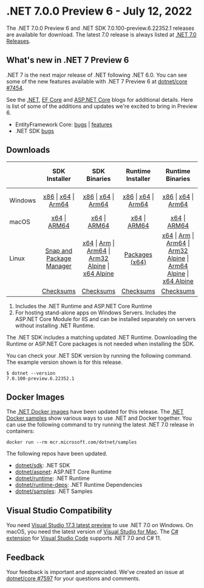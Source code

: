 # .NET 7.0.0 Preview 6  - July 12, 2022

The .NET 7.0.0 Preview 6 and .NET SDK 7.0.100-preview.6.22352.1 releases are available for download. The latest 7.0 release is always listed at [.NET 7.0 Releases](../README.md).

## What's new in .NET 7 Preview 6

.NET 7 is the next major release of .NET following .NET 6.0. You can see some of the new features available with .NET 7 Preview 6 at [dotnet/core #7454](https://github.com/dotnet/core/issues/7454).

See the [.NET][dotnet-blog], [EF Core][ef-blog] and [ASP.NET Core][aspnet-blog] blogs for additional details.
Here is list of some of the additions and updates we're excited to bring in Preview 6.

* EntityFramework Core: [bugs][ef_bugs] | [features][ef_features]
* .NET SDK [bugs][sdk_bugs]

## Downloads

|           | SDK Installer                        | SDK Binaries                 | Runtime Installer                                        | Runtime Binaries                                 | ASP.NET Core Runtime           |Windows Desktop Runtime          |
| --------- | :------------------------------------------:     | :----------------------:                 | :---------------------------:                            | :-------------------------:                      | :-----------------:            | :-----------------:            |
| Windows   | [x86][dotnet-sdk-win-x86.exe] \| [x64][dotnet-sdk-win-x64.exe] \| [Arm64][dotnet-sdk-win-arm64.exe] | [x86][dotnet-sdk-win-x86.zip] \| [x64][dotnet-sdk-win-x64.zip] \|  [Arm64][dotnet-sdk-win-arm64.zip] | [x86][dotnet-runtime-win-x86.exe] \| [x64][dotnet-runtime-win-x64.exe] \| [Arm64][dotnet-runtime-win-arm64.exe] | [x86][dotnet-runtime-win-x86.zip] \| [x64][dotnet-runtime-win-x64.zip] \| [Arm64][dotnet-runtime-win-arm64.zip] | [x86][aspnetcore-runtime-win-x86.exe] \| [x64][aspnetcore-runtime-win-x64.exe] \|; [Hosting Bundle][dotnet-hosting-win.exe] | [x86][windowsdesktop-runtime-win-x86.exe] \| [x64][windowsdesktop-runtime-win-x64.exe] \| [Arm64][windowsdesktop-runtime-win-arm64.exe] |
| macOS     | [x64][dotnet-sdk-osx-x64.pkg] \| [ARM64][dotnet-sdk-osx-arm64.pkg] | [x64][dotnet-sdk-osx-x64.tar.gz] \| [ARM64][dotnet-sdk-osx-arm64.tar.gz]  | [x64][dotnet-runtime-osx-x64.pkg] \| [ARM64][dotnet-runtime-osx-arm64.pkg] | [x64][dotnet-runtime-osx-x64.tar.gz] \| [ARM64][dotnet-runtime-osx-arm64.tar.gz]| [x64][aspnetcore-runtime-osx-x64.tar.gz] \| [ARM64][aspnetcore-runtime-osx-arm64.tar.gz] | - |
| Linux     |  [Snap and Package Manager](../install-linux.md)  | [x64][dotnet-sdk-linux-x64.tar.gz] \| [Arm][dotnet-sdk-linux-arm.tar.gz]  \| [Arm64][dotnet-sdk-linux-arm64.tar.gz] \| [Arm32 Alpine][dotnet-sdk-linux-musl-arm.tar.gz]  \| [x64 Alpine][dotnet-sdk-linux-musl-x64.tar.gz] | [Packages (x64)][linux-packages] | [x64][dotnet-runtime-linux-x64.tar.gz] \| [Arm][dotnet-runtime-linux-arm.tar.gz] \| [Arm64][dotnet-runtime-linux-arm64.tar.gz] \| [Arm32 Alpine][dotnet-runtime-linux-musl-arm.tar.gz] \| [Arm64 Alpine][dotnet-runtime-linux-musl-arm64.tar.gz] \| [x64 Alpine][dotnet-runtime-linux-musl-x64.tar.gz]  | [x64][aspnetcore-runtime-linux-x64.tar.gz]  \| [Arm][aspnetcore-runtime-linux-arm.tar.gz] \| [Arm64][aspnetcore-runtime-linux-arm64.tar.gz] \| [x64 Alpine][aspnetcore-runtime-linux-musl-x64.tar.gz] | - |
|  | [Checksums][checksums-sdk]                             | [Checksums][checksums-sdk]                                      | [Checksums][checksums-runtime]                             | [Checksums][checksums-runtime]  | [Checksums][checksums-runtime]  | [Checksums][checksums-runtime] |

1. Includes the .NET Runtime and ASP.NET Core Runtime
2. For hosting stand-alone apps on Windows Servers. Includes the ASP.NET Core Module for IIS and can be installed separately on servers without installing .NET Runtime.

The .NET SDK includes a matching updated .NET Runtime. Downloading the Runtime or ASP.NET Core packages is not needed when installing the SDK.

You can check your .NET SDK version by running the following command. The example version shown is for this release.

```console
$ dotnet --version
7.0.100-preview.6.22352.1
```

## Docker Images

The [.NET Docker images](https://hub.docker.com/_/microsoft-dotnet) have been updated for this release. The [.NET Docker samples](https://github.com/dotnet/dotnet-docker/blob/main/samples/README.md) show various ways to use .NET and Docker together. You can use the following command to try running the latest .NET 7.0 release in containers:

```console
docker run --rm mcr.microsoft.com/dotnet/samples
```

The following repos have been updated.

* [dotnet/sdk](https://github.com/dotnet/dotnet-docker/blob/main/README.sdk.md): .NET SDK
* [dotnet/aspnet](https://github.com/dotnet/dotnet-docker/blob/main/README.aspnet.md): ASP.NET Core Runtime
* [dotnet/runtime](https://github.com/dotnet/dotnet-docker/blob/main/README.runtime.md): .NET Runtime
* [dotnet/runtime-deps](https://github.com/dotnet/dotnet-docker/blob/main/README.runtime.md): .NET Runtime Dependencies
* [dotnet/samples](https://github.com/dotnet/dotnet-docker/blob/main/README.samples.md): .NET Samples

## Visual Studio Compatibility

You need [Visual Studio 17.3 latest preview](https://visualstudio.microsoft.com) to use .NET 7.0 on Windows. On macOS, you need the latest version of [Visual Studio for Mac](https://visualstudio.microsoft.com/vs/mac/). The [C# extension](https://code.visualstudio.com/docs/languages/dotnet) for [Visual Studio Code](https://code.visualstudio.com/) supports .NET 7.0 and C# 11.

## Feedback

Your feedback is important and appreciated. We've created an issue at [dotnet/core #7597](https://github.com/dotnet/core/issues/7597) for your questions and comments.

[checksums-runtime]: https://builds.dotnet.microsoft.com/dotnet/checksums/7.0.0-preview.6-sha.txt
[checksums-sdk]: https://builds.dotnet.microsoft.com/dotnet/checksums/7.0.0-preview.6-sha.txt

[dotnet-blog]:  https://devblogs.microsoft.com/dotnet/announcing-dotnet-7-preview-6/
[aspnet-blog]: https://devblogs.microsoft.com/dotnet/asp-net-core-updates-in-dotnet-7-preview-6
[ef-blog]: https://devblogs.microsoft.com/dotnet/announcing-ef7-preview6
[ef_bugs]: https://github.com/dotnet/efcore/issues?q=is%3Aissue+milestone%3A7.0.0-preview6+is%3Aclosed+label%3Atype-bug
[ef_features]: https://github.com/dotnet/efcore/issues?q=is%3Aissue+milestone%3A7.0.0-preview6+is%3Aclosed+label%3Atype-enhancement

[sdk_bugs]: https://github.com/dotnet/sdk/issues?q=is%3Aissue+is%3Aclosed+milestone%3A7.0.1xx

[linux-packages]: ../install-linux.md

[//]: # ( Runtime 7.0.0-preview.6.22324.4)
[dotnet-runtime-linux-arm.tar.gz]: https://download.visualstudio.microsoft.com/download/pr/2de54648-2403-45d2-ade4-97b839c4bd3d/22f95ef1972d370e9957f8d0b7310ffc/dotnet-runtime-7.0.0-preview.6.22324.4-linux-arm.tar.gz
[dotnet-runtime-linux-arm64.tar.gz]: https://download.visualstudio.microsoft.com/download/pr/31bcf5ed-d9dc-4682-89af-99ba3382bc8d/5b5d810460212aa931dab3a6cdedb040/dotnet-runtime-7.0.0-preview.6.22324.4-linux-arm64.tar.gz
[dotnet-runtime-linux-musl-arm.tar.gz]: https://download.visualstudio.microsoft.com/download/pr/92cd5c29-98c3-4aea-a533-3c1b73971903/0a153f1d987a4e331600e5db3d647edf/dotnet-runtime-7.0.0-preview.6.22324.4-linux-musl-arm.tar.gz
[dotnet-runtime-linux-musl-arm64.tar.gz]: https://download.visualstudio.microsoft.com/download/pr/5023b934-6fb9-46cb-82dc-0690ae337108/1180f5c6da6b7e74f57cc56c2c4e905c/dotnet-runtime-7.0.0-preview.6.22324.4-linux-musl-arm64.tar.gz
[dotnet-runtime-linux-musl-x64.tar.gz]: https://download.visualstudio.microsoft.com/download/pr/d20b7d00-af09-463c-b16f-3ef80602858a/38ef6459710989ea373686bbbe7aba7f/dotnet-runtime-7.0.0-preview.6.22324.4-linux-musl-x64.tar.gz
[dotnet-runtime-linux-x64.tar.gz]: https://download.visualstudio.microsoft.com/download/pr/b235cc0f-1827-47f6-b3e9-f8ff9e2cc638/83a0c9c6e956f54bf6ad2fa4adbae5b1/dotnet-runtime-7.0.0-preview.6.22324.4-linux-x64.tar.gz
[dotnet-runtime-osx-arm64.pkg]: https://download.visualstudio.microsoft.com/download/pr/fa1604fb-a6df-48da-b2fb-8ab72462f0b7/bfb8d8248238855cc97ac7e1650b3b39/dotnet-runtime-7.0.0-preview.6.22324.4-osx-arm64.pkg
[dotnet-runtime-osx-arm64.tar.gz]: https://download.visualstudio.microsoft.com/download/pr/4ecf88e0-d9e8-43eb-a719-b5c1beff046e/be2555036dccaeca2842b0e7760d61d6/dotnet-runtime-7.0.0-preview.6.22324.4-osx-arm64.tar.gz
[dotnet-runtime-osx-x64.pkg]: https://download.visualstudio.microsoft.com/download/pr/daa4040d-22af-4cc2-bbcd-ddfded0ab23f/fb6fe137309f9e8634d38b6d930aac16/dotnet-runtime-7.0.0-preview.6.22324.4-osx-x64.pkg
[dotnet-runtime-osx-x64.tar.gz]: https://download.visualstudio.microsoft.com/download/pr/bd9eb4fd-eb78-4aef-97dc-223c9d72ea26/4457d1b7f2fa1e1153820d1b6f5dddbc/dotnet-runtime-7.0.0-preview.6.22324.4-osx-x64.tar.gz
[dotnet-runtime-win-arm64.exe]: https://download.visualstudio.microsoft.com/download/pr/e17700c4-8bce-4260-bba4-4c546ba9f1f0/3000f529a2651fca121cee926a1ce809/dotnet-runtime-7.0.0-preview.6.22324.4-win-arm64.exe
[dotnet-runtime-win-arm64.zip]: https://download.visualstudio.microsoft.com/download/pr/c838ff6c-76b6-44e3-89f4-69de512951db/c214c71d62d18a6d7fdd0ae5be51ffab/dotnet-runtime-7.0.0-preview.6.22324.4-win-arm64.zip
[dotnet-runtime-win-x64.exe]: https://download.visualstudio.microsoft.com/download/pr/b6099655-b293-4d05-b124-f84db6d2f53a/da1c99b2b12f32253f16c81bc35c817c/dotnet-runtime-7.0.0-preview.6.22324.4-win-x64.exe
[dotnet-runtime-win-x64.zip]: https://download.visualstudio.microsoft.com/download/pr/68c502dc-d254-4a42-9ca0-656b4d0b5646/03b0eafe9c3a67ed1afc032c73f083e0/dotnet-runtime-7.0.0-preview.6.22324.4-win-x64.zip
[dotnet-runtime-win-x86.exe]: https://download.visualstudio.microsoft.com/download/pr/8ba36868-d5c8-446b-a8c6-d592d6145ef8/ffee2c785f61ab50aee079869e33a72b/dotnet-runtime-7.0.0-preview.6.22324.4-win-x86.exe
[dotnet-runtime-win-x86.zip]: https://download.visualstudio.microsoft.com/download/pr/52abd706-e2db-470b-b30d-d8aaf21fcdd9/a7adc77eb5674082174e56dcce5ddf8c/dotnet-runtime-7.0.0-preview.6.22324.4-win-x86.zip

[//]: # ( WindowsDesktop 7.0.0-preview.6.22351.3)
[windowsdesktop-runtime-win-arm64.exe]: https://download.visualstudio.microsoft.com/download/pr/63691f69-679f-4707-9d58-746d72796085/62ff78a95784791608ae6ac3b78c2ca6/windowsdesktop-runtime-7.0.0-preview.6.22351.3-win-arm64.exe
[windowsdesktop-runtime-win-x64.exe]: https://download.visualstudio.microsoft.com/download/pr/b3040c29-ccd5-42d7-830d-96830bca2852/c4ceb4c413c188ebef369e84e16445f6/windowsdesktop-runtime-7.0.0-preview.6.22351.3-win-x64.exe
[windowsdesktop-runtime-win-x86.exe]: https://download.visualstudio.microsoft.com/download/pr/1fad11b9-b285-4e64-86c7-c6abad79ad3c/d1f09a58443685bd6ed430a80ad1454e/windowsdesktop-runtime-7.0.0-preview.6.22351.3-win-x86.exe

[//]: # ( ASP 7.0.0-preview.6.22330.3)
[aspnetcore-runtime-linux-arm.tar.gz]: https://download.visualstudio.microsoft.com/download/pr/1f7da68a-6a27-4c05-8da5-f3d22d3c07ab/8610ef55b1ab45d0da9ae5d2c6d6e431/aspnetcore-runtime-7.0.0-preview.6.22330.3-linux-arm.tar.gz
[aspnetcore-runtime-linux-arm64.tar.gz]: https://download.visualstudio.microsoft.com/download/pr/a027c7f2-01c7-4c7b-b2bf-ebdd33fa4f6b/7ae2e710aef6a9e109cd6f491c5eb6f1/aspnetcore-runtime-7.0.0-preview.6.22330.3-linux-arm64.tar.gz
[aspnetcore-runtime-linux-musl-x64.tar.gz]: https://download.visualstudio.microsoft.com/download/pr/738342e2-2431-4c9d-a20e-29bac0428c99/28f5f035124a72bb979eeac4e696d2b2/aspnetcore-runtime-7.0.0-preview.6.22330.3-linux-musl-x64.tar.gz
[aspnetcore-runtime-linux-x64.tar.gz]: https://download.visualstudio.microsoft.com/download/pr/36278471-be55-4637-94d8-ead9a528c2f0/88208d9ca97c99007b04b59cb6a3facb/aspnetcore-runtime-7.0.0-preview.6.22330.3-linux-x64.tar.gz
[aspnetcore-runtime-osx-arm64.tar.gz]: https://download.visualstudio.microsoft.com/download/pr/fb2138b8-db47-4ea1-a3f8-48b5ea7f711d/c972c6fef6565bbe78aba5b339d3033a/aspnetcore-runtime-7.0.0-preview.6.22330.3-osx-arm64.tar.gz
[aspnetcore-runtime-osx-x64.tar.gz]: https://download.visualstudio.microsoft.com/download/pr/6c7308da-3b72-4abd-8ee8-80793166bd5b/0be54db8f84be48cd7e9a2c22530d398/aspnetcore-runtime-7.0.0-preview.6.22330.3-osx-x64.tar.gz
[aspnetcore-runtime-win-x64.exe]: https://download.visualstudio.microsoft.com/download/pr/e6a012cc-8f5b-4109-a3c7-6dd28b80661d/3a175aa3cef07e94cf5c1af80ea451f8/aspnetcore-runtime-7.0.0-preview.6.22330.3-win-x64.exe
[aspnetcore-runtime-win-x86.exe]: https://download.visualstudio.microsoft.com/download/pr/106da696-265f-40f7-bf6f-24c8b4a8e946/74100d4daa5861d812c36b3961261262/aspnetcore-runtime-7.0.0-preview.6.22330.3-win-x86.exe
[dotnet-hosting-win.exe]: https://download.visualstudio.microsoft.com/download/pr/83afb5b9-061d-47a3-993e-6c29d8573edc/65a33b4abc96252ecfefcbcb49aad3e2/dotnet-hosting-7.0.0-preview.6.22330.3-win.exe

[//]: # ( SDK 7.0.100-preview.6.22352.1)
[dotnet-sdk-linux-arm.tar.gz]: https://download.visualstudio.microsoft.com/download/pr/773b1f10-9128-4436-927c-b320c8d0d5ee/d1176d51cd9009ab34d719323d9c7b15/dotnet-sdk-7.0.100-preview.6.22352.1-linux-arm.tar.gz
[dotnet-sdk-linux-arm64.tar.gz]: https://download.visualstudio.microsoft.com/download/pr/27b08d18-c7cc-4f83-9343-0d16dec83709/afa9f6f1896ebdcc2b19bafe3cbd7d6c/dotnet-sdk-7.0.100-preview.6.22352.1-linux-arm64.tar.gz
[dotnet-sdk-linux-musl-arm.tar.gz]: https://download.visualstudio.microsoft.com/download/pr/31b2448b-ecee-4ded-8e68-3ef41998100d/22794b9ea30fd9a5d8baeb2ac460c6f3/dotnet-sdk-7.0.100-preview.6.22352.1-linux-musl-arm.tar.gz
[dotnet-sdk-linux-musl-x64.tar.gz]: https://download.visualstudio.microsoft.com/download/pr/9604b192-5b0b-4a80-bd01-003f5e9abefd/d5ec7effa972dcaf30800b105fe154f7/dotnet-sdk-7.0.100-preview.6.22352.1-linux-musl-x64.tar.gz
[dotnet-sdk-linux-x64.tar.gz]: https://download.visualstudio.microsoft.com/download/pr/9762c43b-6de2-44aa-928d-61bec028a330/ba4d124e5384ae5c5a4599afbc41b1bf/dotnet-sdk-7.0.100-preview.6.22352.1-linux-x64.tar.gz
[dotnet-sdk-osx-arm64.pkg]: https://download.visualstudio.microsoft.com/download/pr/ccf21c3d-0dfe-4765-a152-ab94c46e10f1/d098dd0759b6c1194913707a4a134107/dotnet-sdk-7.0.100-preview.6.22352.1-osx-arm64.pkg
[dotnet-sdk-osx-arm64.tar.gz]: https://download.visualstudio.microsoft.com/download/pr/202fe3a0-4c4d-4bd0-bf0c-164c700c6e47/77a3a7cb1d94674db2152b9c1655711c/dotnet-sdk-7.0.100-preview.6.22352.1-osx-arm64.tar.gz
[dotnet-sdk-osx-x64.pkg]: https://download.visualstudio.microsoft.com/download/pr/fc8101ee-2814-44a2-8851-4422ee2c135a/a819b175ab87c85f900648e38c3bb435/dotnet-sdk-7.0.100-preview.6.22352.1-osx-x64.pkg
[dotnet-sdk-osx-x64.tar.gz]: https://download.visualstudio.microsoft.com/download/pr/e9c70049-5fd3-4a11-945d-332572b2d09a/83e98d612504f66066f6752cc9d7ae44/dotnet-sdk-7.0.100-preview.6.22352.1-osx-x64.tar.gz
[dotnet-sdk-win-arm64.exe]: https://download.visualstudio.microsoft.com/download/pr/103b0617-d7bb-488d-8110-10384512ad60/984854fd698c6ab50de2606e6e839e1e/dotnet-sdk-7.0.100-preview.6.22352.1-win-arm64.exe
[dotnet-sdk-win-arm64.zip]: https://download.visualstudio.microsoft.com/download/pr/573b98fc-3fe7-4391-bbb5-1c27b7f37c0c/52b8096ec3cef43daa4f178533b19af5/dotnet-sdk-7.0.100-preview.6.22352.1-win-arm64.zip
[dotnet-sdk-win-x64.exe]: https://download.visualstudio.microsoft.com/download/pr/95bf42d6-cf29-4c83-80a9-c6d3b8ac16bb/d404c6fc1ca7650a524dd73c5a0ba21d/dotnet-sdk-7.0.100-preview.6.22352.1-win-x64.exe
[dotnet-sdk-win-x64.zip]: https://download.visualstudio.microsoft.com/download/pr/7c4e5883-6139-4093-a1cf-5f0c6fabce89/60a342b67d120328c41fe6c7ff13890b/dotnet-sdk-7.0.100-preview.6.22352.1-win-x64.zip
[dotnet-sdk-win-x86.exe]: https://download.visualstudio.microsoft.com/download/pr/96edc251-bf96-48f9-8297-e080279c1f88/902813a5b5cc041e881eb557410cc6e3/dotnet-sdk-7.0.100-preview.6.22352.1-win-x86.exe
[dotnet-sdk-win-x86.zip]: https://download.visualstudio.microsoft.com/download/pr/d94e21af-fa23-4d11-bda3-2a416ecba410/4492f8c8a24dca864454fee95f5ca8f8/dotnet-sdk-7.0.100-preview.6.22352.1-win-x86.zip
